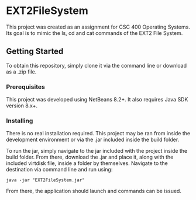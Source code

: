 # EXT2FileSystem

This project was created as an assignment for CSC 400 Operating Systems. Its goal is to mimic the ls, cd and cat commands of the EXT2 File System.

## Getting Started

To obtain this repository, simply clone it via the command line or download as a .zip file. 

### Prerequisites

This project was developed using NetBeans 8.2+. It also requires Java SDK version 8.x+.

### Installing

There is no real installation required. This project may be ran from inside the development environment or via the .jar included inside the build folder. 

To run the jar, simply navigate to the jar included with the project inside the build folder. From there, download the .jar and place it, along with the included virtdisk file, inside a folder by themselves. Navigate to the destination via command line and run using:

```
java -jar "EXT2FileSystem.jar"
```

From there, the application should launch and commands can be issued.
